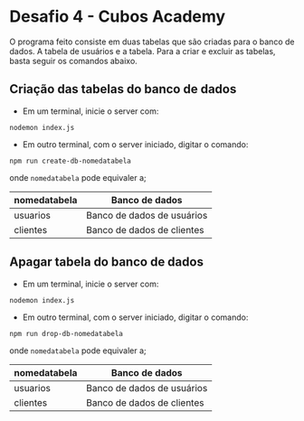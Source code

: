 # Desafio 4 - Cubos Academy

O programa feito consiste em duas tabelas que são criadas para o banco de dados. A tabela de usuários e a tabela. Para a criar e excluir as tabelas, basta seguir os comandos abaixo.

## Criação das tabelas do banco de dados

- Em um terminal, inicie o server com:
```
nodemon index.js
```

- Em outro terminal, com o server iniciado, digitar o comando:

```
npm run create-db-nomedatabela
```

onde ```nomedatabela``` pode equivaler a;

| nomedatabela | Banco de dados
| -------- | -------- |
| usuarios  | Banco de dados de usuários |
| clientes | Banco de dados de clientes |

## Apagar tabela do banco de dados

- Em um terminal, inicie o server com:
```
nodemon index.js
```

- Em outro terminal, com o server iniciado, digitar o comando:

```
npm run drop-db-nomedatabela
```

onde ```nomedatabela``` pode equivaler a;

| nomedatabela | Banco de dados
| -------- | -------- |
| usuarios  | Banco de dados de usuários |
| clientes | Banco de dados de clientes |






